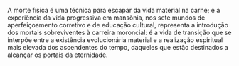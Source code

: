 ﻿A morte física é uma técnica para escapar da vida material na carne; e a experiência da vida progressiva em mansônia, nos sete mundos de aperfeiçoamento corretivo e de educação cultural, representa a introdução dos mortais sobreviventes à carreira moroncial: é a vida de transição que se interpõe entre a existência evolucionária material e a realização espiritual mais elevada dos ascendentes do tempo, daqueles que estão destinados a alcançar os portais da eternidade.
